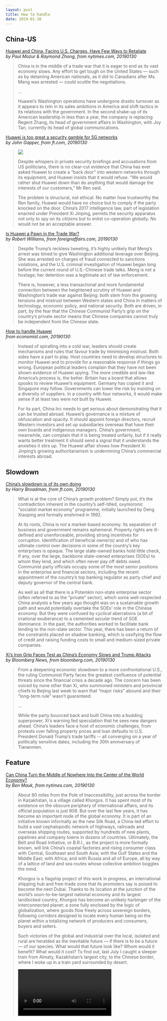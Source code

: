 ```yaml
---
layout: post
title: How to handle
date: 2019-01-30
---
```


## China-US

[Huawei and China, Facing U.S. Charges, Have Few Ways to Retaliate](https://www.nytimes.com/2019/01/29/technology/huawei-indictment-criminal-charges.html) <br> *by Paul Mozur & Raymond Zhong, from nytimes.com, 20190130*

> China is in the middle of a trade war that it is eager to end as its vast economy slows. Any effort to get tough on the United States — such as by detaining American nationals, as it did to Canadians after Ms. Meng was arrested — could scuttle the negotiations.
>
> ...
>
> Huawei’s Washington operations have undergone drastic turnover as it appears to rein in its sales ambitions in America and shift tactics in its relations with the government. In the second shake-up of its American leadership in less than a year, the company is replacing Regent Zhang, its head of government affairs in Washington, with Joy Tan, currently its head of global communications.

[Huawei is too great a security gamble for 5G networks](https://www.ft.com/content/40e68898-23b8-11e9-8ce6-5db4543da632) <br> *by John Gapper, from ft.com, 20190130*

> ![](https://www.ft.com/__origami/service/image/v2/images/raw/http%3A%2F%2Fcom.ft.imagepublish.upp-prod-eu.s3.amazonaws.com%2Ff27b0806-23f2-11e9-b20d-5376ca5216eb?source=next&fit=scale-down&width=700)
>
> Despite whispers in private security briefings and accusations from US politicians, there is no clear-cut evidence that China has ever asked Huawei to create a “back door” into western networks through its equipment, and Huawei insists that it would refuse. “We would rather shut Huawei down than do anything that would damage the interests of our customers,” Mr Ren said.
>
> The problem is structural, not ethical. No matter how trustworthy the Ren family, Huawei would have no choice but to comply if the party knocked on the door. China’s 2017 intelligence law, part of legislation enacted under President Xi Jinping, permits the security apparatus not only to spy on its citizens but to enlist co-operation globally. No would not be an acceptable answer.

[Is Huawei a Pawn in the Trade War?](https://www.foreignaffairs.com/articles/china/2019-01-30/huawei-pawn-trade-war) <br> *by Robert Williams, from foreignaffairs.com, 20190130*

> Despite Trump’s reckless tweeting, it’s highly unlikely that Meng’s arrest was timed to give Washington additional leverage over Beijing. She was arrested on charges of fraud connected to sanctions violations, and the U.S. criminal investigation of Huawei began long before the current round of U.S.-Chinese trade talks. Meng is not a hostage; her detention was a legitimate act of law enforcement.
>
> There is, however, a less transactional and more fundamental connection between the heightened scrutiny of Huawei and Washington’s trade war against Beijing: both stem from the growing tensions and mistrust between Western states and China in matters of technology, economic policy, and national security. Both are driven, in part, by the fear that the Chinese Communist Party’s grip on the country’s private sector means that Chinese companies cannot truly be independent from the Chinese state.

[How to handle Huawei](https://www.economist.com/leaders/2019/01/30/how-to-handle-huawei) <br> *from economist.com, 20190130*

> Instead of spiralling into a cold war, leaders should create mechanisms and rules that favour trade by minimising mistrust. Both sides have a part to play. Host countries need to develop structures to monitor Huawei and to provide for a reasonable response if things go wrong. European political leaders complain that they have not been shown evidence of Huawei spying. The more credible and law-like America’s process is, the better. Britain has a board that allows spooks to review Huawei’s equipment. Germany has copied it and Singapore may follow. Governments can lower the risk by insisting on a diversity of suppliers. In a country with four networks, it would make sense if at least two were not built by Huawei.
>
> For its part, China Inc needs to get serious about demonstrating that it can be trusted abroad. Huawei’s governance is a mixture of obfuscation and opacity. It should appoint foreign directors, recruit Western investors and set up subsidiaries overseas that have their own boards and indigenous managers. China’s government, meanwhile, can complain that it is being treated unfairly, but if it really wants better treatment it should send a signal that it understands the anxieties it stirs up. The Huawei affair shows how President Xi Jinping’s growing authoritarianism is undermining China’s commercial interests abroad.

## Slowdown

[China’s slowdown is of its own doing](https://www.ft.com/content/0fb87bda-23c4-11e9-b329-c7e6ceb5ffdf) <br> *by Harry Broadman, from ft.com, 20190130*

> What is at the core of China’s growth problem? Simply put, it’s the contradiction inherent in the country’s self-titled, oxymoronic “socialist market economy” programme, initially launched by Deng Xiaoping and formally enshrined in 1992. 
>
> At its roots, China is not a market-based economy. Its separation of business and government remains ephemeral. Property rights are ill-defined and unenforceable, providing strong incentives for corruption. Identification of beneficial owner(s) and of who has ultimate control over decisions in some of the country’s key enterprises is opaque. The large state-owned banks hold little check, if any, over the large, backbone state-owned enterprises (SOEs) to whom they lend, and which often never pay off debts owed. Communist party officials occupy some of the most senior positions in the enterprise and financial sectors, including the recent appointment of the country’s top banking regulator as party chief and deputy governor of the central bank.
>
> As well as all that there is a Potemkin non-state enterprise sector (often referred to as the “private” sector), which some well-respected China analysts a few years ago thought was on a sustainable growth path and would potentially overtake the SOEs’ role in the Chinese economy. But they were confused by *cyclical* aberrations (a bit of irrational exuberance) to a cemented *secular* trend of SOE dominance. In the past, the authorities worked to facilitate bank lending to the non-state sector. This year, there has been a return of the constraints placed on shadow banking, which is ossifying the flow of credit and raising funding costs to small and medium-sized private companies.

[Xi’s Iron Grip Faces Test as China’s Economy Slows and Trump Attacks](https://www.bloomberg.com/news/articles/2019-01-30/xi-s-iron-grip-faces-test-as-china-economy-slows-trump-attacks) <br> *by Bloomberg News, from bloomberg.com, 20190130*

> From a deepening economic slowdown to a more confrontational U.S., the ruling Communist Party faces the greatest confluence of potential threats since the financial crisis a decade ago. The concern has been voiced by none other than Xi, who summoned ministers and provincial chiefs to Beijing last week to warn that “major risks” abound and their “long-term rule” wasn’t guaranteed.
>
> ...
>
> While the party bounced back and built China into a budding superpower, Xi’s warning fed speculation that he sees new dangers ahead. China’s leaders face a host of economic challenges, from protests over falling property prices and loan defaults to U.S. President Donald Trump’s trade tariffs -- all converging on a year of politically sensitive dates, including the 30th anniversary of Tiananmen.

## Feature

[Can China Turn the Middle of Nowhere Into the Center of the World Economy?](https://www.nytimes.com/interactive/2019/01/29/magazine/china-globalization-kazakhstan.html) <br> *by Ben Mauk, from nytimes.com, 20190130*

> About 80 miles from the Pole of Inaccessibility, just across the border in Kazakhstan, is a village called Khorgos. It has spent most of its existence on the obscure periphery of international affairs, and its official population is just 908. But over the last few years, it has become an important node of the global economy. It is part of an initiative known informally as the new Silk Road, a China-led effort to build a vast cephalopodic network of highways, railroads and overseas shipping routes, supported by hundreds of new plants, pipelines and company towns in dozens of countries. Ultimately, the Belt and Road Initiative, or B.R.I., as the project is more formally known, will link China’s coastal factories and rising consumer class with Central, Southeast and South Asia; with the Gulf States and the Middle East; with Africa; and with Russia and all of Europe, all by way of a lattice of land and sea routes whose collective ambition boggles the mind.
>
> Khorgos is a flagship project of this work in progress, an international shipping hub and free-trade zone that its promoters say is poised to become the next Dubai. Thanks to its location at the junction of the world’s soon-to-be-largest national economy and its largest landlocked country, Khorgos has become an unlikely harbinger of the interconnected planet: a zone fully enclosed by the logic of globalization, where goods flow freely across sovereign borders, following corridors designed to locate every human being on the planet within a totalizing network of producers and consumers, buyers and sellers.
>
> Such victories of the global and industrial over the local, isolated and rural are heralded as the inevitable future — if there is to be a future — of our species. What would that future look like? Whom would it benefit? What would it cost? To find out, last July I caught a sleeper train from Almaty, Kazakhstan’s largest city, to the Chinese border, where I woke up in a train yard surrounded by desert.
>
> ![](https://vp.nyt.com/video/2019/01/28/79564_1_03mag-kazahkstan-trains_wg_1080p.mp4)